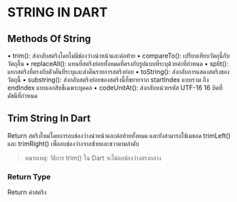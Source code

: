 # STRING IN DART

## Methods Of String
•	trim(): ส่งกลับสตริงโดยไม่มีช่องว่างนำหน้าและต่อท้าย
• compareTo(): เปรียบเทียบวัตถุนี้กับวัตถุอื่น
• replaceAll(): แทนที่สตริงย่อยทั้งหมดที่ตรงกับรูปแบบที่ระบุด้วยค่าที่กำหนด
• split(): แยกสตริงที่ตรงกับตัวคั่นที่ระบุและส่งคืนรายการสตริงย่อย
• toString(): ส่งกลับการแสดงสตริงของวัตถุนี้
• substring(): ส่งกลับสตริงย่อยของสตริงนี้ที่ขยายจาก startIndex แบบรวม ถึง endIndex แบบเอกสิทธิ์เฉพาะบุคคล
• codeUnitAt(): ส่งกลับหน่วยรหัส UTF-16 16 บิตที่ดัชนีที่กำหนด

## Trim String In Dart

Return สตริงใหม่โดยการลบช่องว่างนำหน้าและต่อท้ายทั้งหมด และยังสามารถใช้เมธอด trimLeft() และ trimRight() เพื่อลบช่องว่างจากซ้ายและขวาตามลำดับ

> หมายเหตุ: วิธีการ trim() ใน Dart จะไม่ลบช่องว่างตรงกลาง

### Return Type
Return ค่าสตริง

